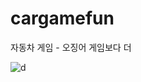 # cargamefun
자동차 게임 - 오징어 게임보다 더 

![d](https://user-images.githubusercontent.com/122608682/212304362-08653787-9476-4e80-bc7b-509bcc5d13dd.jpg)
